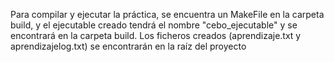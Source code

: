Para compilar y ejecutar la práctica, se encuentra un MakeFile en la carpeta build, y el ejecutable creado tendrá el nombre "cebo_ejecutable" y se encontrará en la carpeta build. Los ficheros creados (aprendizaje.txt y aprendizajelog.txt) se encontrarán en la raíz del proyecto